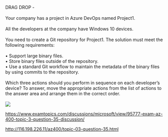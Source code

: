 DRAG DROP -<br/><br/>Your company has a project in Azure DevOps named Project1.<br/><br/>All the developers at the company have Windows 10 devices.<br/><br/>You need to create a Git repository for Project1. The solution must meet the following requirements:<br/><br/>•	Support large binary files.<br/>•	Store binary files outside of the repository.<br/>•	Use a standard Git workflow to maintain the metadata of the binary files by using commits to the repository.<br/><br/>Which three actions should you perform in sequence on each developer’s device? To answer, move the appropriate actions from the list of actions to the answer area and arrange them in the correct order.<br/><br/><img src="https://img.examtopics.com/az-400/image11.png"/><p><a href="https://www.examtopics.com/discussions/microsoft/view/95777-exam-az-400-topic-3-question-35-discussion/">https://www.examtopics.com/discussions/microsoft/view/95777-exam-az-400-topic-3-question-35-discussion/</a></p><p><a href="http://116.198.226.11/az400/topic-03-question-35.html">http://116.198.226.11/az400/topic-03-question-35.html</a></p><script src="https://giscus.app/client.js"                    data-repo="azsamples/az204"                    data-repo-id="R_kgDOMRXzDQ"                    data-category="General"                    data-category-id="DIC_kwDOMRXzDc4Cgi27"                    data-mapping="pathname"                    data-strict="0"                    data-reactions-enabled="0"                    data-emit-metadata="0"                    data-input-position="bottom"                    data-theme="preferred_color_scheme"                    data-lang="en"                    crossorigin="anonymous"                    async>                    </script>